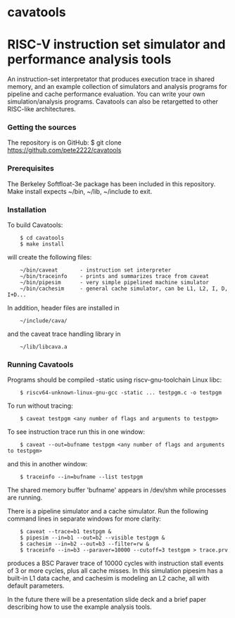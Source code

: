 # cavatools
RISC-V instruction set simulator and performance analysis tools
===============================================================

An instruction-set interpretator that produces execution trace in shared memory,
and an example collection of simulators and analysis programs for pipeline and cache
performance evaluation.  You can write your own simulation/analysis programs.
Cavatools can also be retargetted to other RISC-like architectures.


###  Getting the sources

The repository is on GitHub:
    $ git clone https://github.com/pete2222/cavatools



###  Prerequisites

The Berkeley Softfloat-3e package has been included in this repository.
Make install expects ~/bin, ~/lib, ~/include to exit.



###  Installation

To build Cavatools:
```
    $ cd cavatools
    $ make install
```

will create the following files:
```
    ~/bin/caveat       - instruction set interpreter
    ~/bin/traceinfo    - prints and summarizes trace from caveat
    ~/bin/pipesim      - very simple pipelined machine simulator
    ~/bin/cachesim     - general cache simulator, can be L1, L2, I, D, I+D...
```

In addition, header files are installed in
```
    ~/include/cava/
```
and the caveat trace handling library in
```
    ~/lib/libcava.a
```


###  Running Cavatools

Programs should be compiled -static using riscv-gnu-toolchain Linux libc:
```
    $ riscv64-unknown-linux-gnu-gcc -static ... testpgm.c -o testpgm
```

To run without tracing:
```
    $ caveat testpgm <any number of flags and arguments to testpgm>
```

To see instruction trace run this in one window:
```
    $ caveat --out=bufname testpgm <any number of flags and arguments to testpgm>
```
and this in another window:
```
    $ traceinfo --in=bufname --list testpgm
```
The shared memory buffer 'bufname' appears in /dev/shm while processes are running.

There is a pipeline simulator and a cache simulator.  Run the following command lines in separate windows for more clarity:
```
    $ caveat --trace=b1 testpgm &
    $ pipesim --in=b1 --out=b2 --visible testpgm &
    $ cachesim --in=b2 --out=b3 --filter=rw &
    $ traceinfo --in=b3 --paraver=10000 --cutoff=3 testgpm > trace.prv
```
produces a BSC Paraver trace of 10000 cycles with instruction stall events of 3 or more cycles, plus all cache misses.  In this simulation pipesim has a built-in L1 data cache, and cachesim is modeling an L2 cache, all with default parameters.

In the future there will be a presentation slide deck and a brief paper describing
how to use the example analysis tools.
